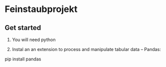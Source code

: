 # Feinstaubprojekt

## Get started
1. You will need python

2. Instal an an extension to process and manipulate tabular data – Pandas:

pip install pandas

